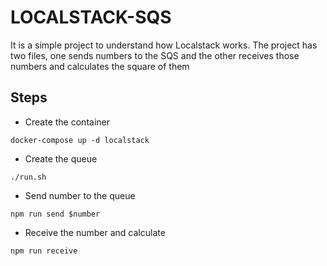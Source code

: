 # LOCALSTACK-SQS
It is a simple project to understand how Localstack works.
The project has two files, one sends numbers to the SQS and the other receives those numbers and calculates the square of them

## Steps
* Create the container
````
docker-compose up -d localstack
````
* Create the queue
````
./run.sh
````
* Send number to the queue
````
npm run send $number
````
* Receive the number and calculate
`````
npm run receive
`````